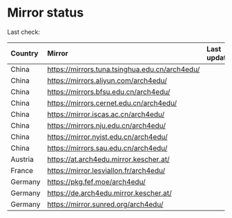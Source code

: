 <script src="./time.js"></script>
# Mirror status
Last check: <script type="text/javascript">localize(1709950790.87656);</script>

|Country|Mirror|Last update|
|:------|:-----|:----------|
|China|https://mirrors.tuna.tsinghua.edu.cn/arch4edu/|<script type="text/javascript">localize(1709922648);</script>|
|China|https://mirrors.aliyun.com/arch4edu/|<script type="text/javascript">localize(1709922648);</script>|
|China|https://mirrors.bfsu.edu.cn/arch4edu/|<script type="text/javascript">localize(1709836393);</script>|
|China|https://mirrors.cernet.edu.cn/arch4edu/|<script type="text/javascript">localize(1709922648);</script>|
|China|https://mirror.iscas.ac.cn/arch4edu/|<script type="text/javascript">localize(1709922648);</script>|
|China|https://mirrors.nju.edu.cn/arch4edu/|<script type="text/javascript">localize(1709922648);</script>|
|China|https://mirror.nyist.edu.cn/arch4edu/|<script type="text/javascript">localize(1709922648);</script>|
|China|https://mirrors.sau.edu.cn/arch4edu/|<script type="text/javascript">localize(1709922648);</script>|
|Austria|https://at.arch4edu.mirror.kescher.at/|<script type="text/javascript">localize(1709922648);</script>|
|France|https://mirror.lesviallon.fr/arch4edu/|<script type="text/javascript">localize(1709879914);</script>|
|Germany|https://pkg.fef.moe/arch4edu/|<script type="text/javascript">localize(1709922648);</script>|
|Germany|https://de.arch4edu.mirror.kescher.at/|<script type="text/javascript">localize(1709922648);</script>|
|Germany|https://mirror.sunred.org/arch4edu/|<script type="text/javascript">localize(1709922648);</script>|

<script src="./tablefilter/tablefilter.js"></script>
<script src="./table.js"></script>